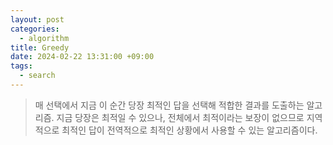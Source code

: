```yaml
---
layout: post
categories:
  - algorithm
title: Greedy
date: 2024-02-22 13:31:00 +09:00
tags:
  - search
---
```

>매 선택에서 지금 이 순간 당장 최적인 답을 선택해 적합한 결과를 도출하는 알고리즘.
>지금 당장은 최적일 수 있으나, 전체에서 최적이라는 보장이 없으므로 지역적으로 최적인 답이 전역적으로 최적인 상황에서 사용할 수 있는 알고리즘이다.
